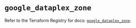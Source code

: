 # `google_dataplex_zone`

Refer to the Terraform Registry for docs: [`google_dataplex_zone`](https://registry.terraform.io/providers/hashicorp/google/5.27.0/docs/resources/dataplex_zone).
